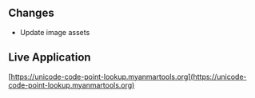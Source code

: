 ## Changes

* Update image assets

## Live Application

[https://unicode-code-point-lookup.myanmartools.org](https://unicode-code-point-lookup.myanmartools.org)
